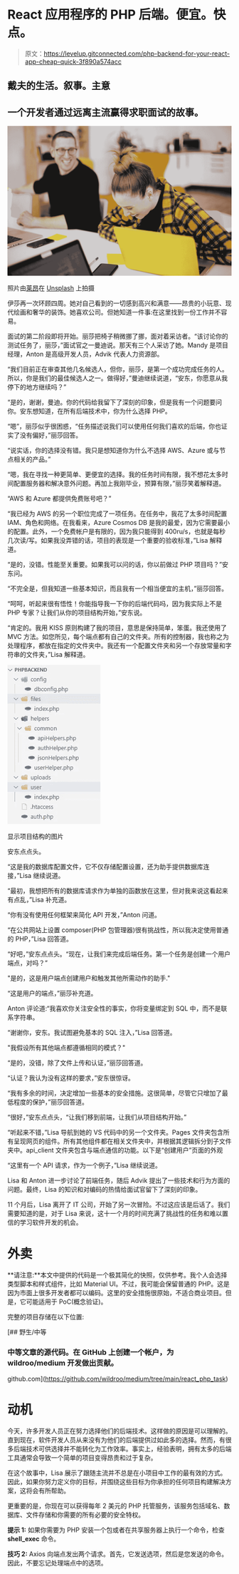 # React 应用程序的 PHP 后端。便宜。快点。

> 原文：<https://levelup.gitconnected.com/php-backend-for-your-react-app-cheap-quick-3f890a574acc>

## 戴夫的生活。叙事。主意

## 一个开发者通过远离主流赢得求职面试的故事。

![](img/64129aa1b05c4971f20922647290c544.png)

照片由[莱昂](https://unsplash.com/@myleon?utm_source=medium&utm_medium=referral)在 [Unsplash](https://unsplash.com?utm_source=medium&utm_medium=referral) 上拍摄

伊莎再一次环顾四周。她对自己看到的一切感到高兴和满意——昂贵的小玩意、现代绘画和奢华的装饰。她喜欢公司。但她知道一件事:在这里找到一份工作并不容易。

面试的第二阶段即将开始。丽莎把椅子稍微挪了挪，面对着采访者。“该讨论你的测试任务了，丽莎，”面试官之一曼迪说。那天有三个人采访了她。Mandy 是项目经理，Anton 是高级开发人员，Advik 代表人力资源部。

“我们目前正在审查其他几名候选人，但你，丽莎，是第一个成功完成任务的人。所以，你是我们的最佳候选人之一。做得好，”曼迪继续说道，“安东，你愿意从我停下的地方继续吗？”

“是的，谢谢，曼迪。你的代码给我留下了深刻的印象，但是我有一个问题要问你。安东想知道，在所有后端技术中，你为什么选择 PHP。

“嗯”，丽莎似乎很困惑，“任务描述说我们可以使用任何我们喜欢的后端，你也证实了没有偏好，”丽莎回答。

“说实话，你的选择没有错。我只是想知道你为什么不选择 AWS、Azure 或与节点相关的产品。”

“嗯，我在寻找一种更简单、更便宜的选择。我的任务时间有限，我不想花太多时间配置服务器和解决意外问题。再加上我刚毕业，预算有限，”丽莎笑着解释道。

“AWS 和 Azure 都提供免费账号吧？”

“我已经为 AWS 的另一个职位完成了一项任务。在任务中，我花了太多时间配置 IAM、角色和网络。在我看来，Azure Cosmos DB 是我的最爱，因为它需要最小的配置。此外，一个免费帐户是有限的，因为我只能得到 400ru/s，也就是每秒几次读/写。如果我没弄错的话，项目的表现是一个重要的验收标准，”Lisa 解释道。

“是的，没错。性能至关重要。如果我可以问的话，你以前做过 PHP 项目吗？”安东问。

“不完全是，但我知道一些基本知识，而且我有一个相当便宜的主机，”丽莎回答。

“呵呵，听起来很有悟性！你能指导我一下你的后端代码吗，因为我实际上不是 PHP 专家？让我们从你的项目结构开始，”安东说。

“肯定的。我用 KISS 原则构建了我的项目，意思是保持简单，笨蛋。我还使用了 MVC 方法。如您所见，每个端点都有自己的文件夹。所有的控制器，我也称之为处理程序，都放在指定的文件夹中。我还有一个配置文件夹和另一个存放常量和字符串的文件夹，”Lisa 解释道。

![](img/23e8b9556cf6d3565893d2d49ba25b74.png)

显示项目结构的图片

安东点点头。

“这是我的数据库配置文件，它不仅存储配置设置，还为助手提供数据库连接，”Lisa 继续说道。

“最初，我想把所有的数据库请求作为单独的函数放在这里，但对我来说这看起来有点乱，”Lisa 补充道。

“你有没有使用任何框架来简化 API 开发，”Anton 问道。

“在公共网站上设置 composer(PHP 包管理器)很有挑战性，所以我决定使用普通的 PHP，”Lisa 回答道。

“好吧，”安东点点头。“现在，让我们来完成后端任务。第一个任务是创建一个用户端点，对吗？”

"是的，这是用户端点创建用户和触发其他所需动作的助手."

“这是用户的端点，”丽莎补充道。

Anton 评论道:“我喜欢你关注安全性的事实，你将变量绑定到 SQL 中，而不是联系字符串。

“谢谢你，安东。我试图避免基本的 SQL 注入，”Lisa 回答道。

"我假设所有其他端点都遵循相同的模式？"

“是的，没错，除了文件上传和认证，”丽莎回答道。

“认证？我认为没有这样的要求，”安东很惊讶。

“我有多余的时间，决定增加一些基本的安全措施。这很简单，尽管它只增加了最低程度的保护，”丽莎回答道。

“很好，”安东点点头，“让我们移到前端，让我们从项目结构开始。”

“听起来不错，”Lisa 导航到她的 VS 代码中的另一个文件夹。Pages 文件夹包含所有呈现网页的组件。所有其他组件都在相关文件夹中，并根据其逻辑拆分到子文件夹中。api_client 文件夹包含与端点通信的功能。以下是“创建用户”页面的外观

“这里有一个 API 请求，作为一个例子，”Lisa 继续说道。

Lisa 和 Anton 进一步讨论了前端任务，随后 Advik 提出了一些技术和行为方面的问题。最终，Lisa 的知识和对编码的热情给面试官留下了深刻的印象。

11 个月后，Lisa 离开了 IT 公司，开始了另一次冒险。不过这应该是后话了。我们需要知道的是，对于 Lisa 来说，这十一个月的时间充满了挑战性的任务和难以置信的学习软件开发的机会。

# 外卖

**请注意:**本文中提供的代码是一个极其简化的快照，仅供参考。我个人会选择类型脚本和样式组件，比如 Material UI。不过，我可能会保留普通的 PHP。这是因为市面上很多开发者都可以编码。这里的安全措施很原始，不适合商业项目。但是，它可能适用于 PoC(概念验证)。

完整的项目存储在以下位置:

[](https://github.com/wildroo/medium/tree/main/react_php_task) [## 野生/中等

### 中等文章的源代码。在 GitHub 上创建一个帐户，为 wildroo/medium 开发做出贡献。

github.com](https://github.com/wildroo/medium/tree/main/react_php_task) 

# 动机

今天，许多开发人员正在努力选择他们的后端技术。这样做的原因是可以理解的。直到现在，软件开发人员从来没有为他们的后端提供过如此多的选择。然而，有很多后端技术可供选择并不能转化为工作效率。事实上，经验表明，拥有太多的后端工具通常会导致一个简单的项目变得昂贵和过于复杂。

在这个故事中，Lisa 展示了跟随主流并不总是在小项目中工作的最有效的方式。因此，如果你努力定义你的目标，并围绕这些目标为你承担的任何项目构建解决方案，这将会有所帮助。

更重要的是，你现在可以获得每年 2 美元的 PHP 托管服务，该服务包括域名、数据库、文件存储和你需要的所有必要的安全特权。

**提示 1:** 如果你需要为 PHP 安装一个包或者在共享服务器上执行一个命令，检查 **shell_exec** 命令。

**技巧 2:** Axios 向端点发出两个请求。首先，它发送选项，然后是您发送的命令。因此，不要忘记处理端点中的选项。